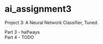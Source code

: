 # ai_assignment3
Project 3: A Neural Network Classifier, Tuned.

Part 3 - halfways <br/>
Part 4 - TODO
